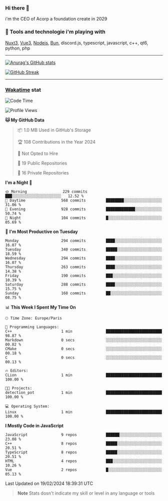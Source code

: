 ### Hi there 👋

i'm the CEO of Acorp a foundation create in 2029  

### 🧰 Tools and technologie i'm playing with

[Nuxt3](https://nuxt.com), [Vue3](https://vuejs.org/), [Nodejs](https://nodejs.org), [Bun](https://bun.sh/), discord.js, typescript, javascript, c++, qt6, python, php

---

[![Anurag's GitHub stats](https://github-readme-stats.vercel.app/api?username=ackimixs&show_icons=true&theme=github_dark&count_private=true)](https://www.ackimixs.xyz)

[![GitHub Streak](https://github-readme-streak-stats.herokuapp.com?user=Ackimixs&theme=github-dark-blue&date_format=j%20M%5B%20Y%5D&mode=weekly)](https://git.io/streak-stats)

---
 
 ### [Wakatime](https://wakatime.com/) stat

<!--START_SECTION:waka-->
![Code Time](http://img.shields.io/badge/Code%20Time-942%20hrs%2041%20mins-blue)

![Profile Views](http://img.shields.io/badge/Profile%20Views-0-blue)

**🐱 My GitHub Data** 

> 📦 1.0 MB Used in GitHub's Storage 
 > 
> 🏆 108 Contributions in the Year 2024
 > 
> 🚫 Not Opted to Hire
 > 
> 📜 19 Public Repositories 
 > 
> 🔑 16 Private Repositories 
 > 
**I'm a Night 🦉** 

```text
🌞 Morning                229 commits         ███░░░░░░░░░░░░░░░░░░░░░░   12.52 % 
🌆 Daytime                568 commits         ████████░░░░░░░░░░░░░░░░░   31.06 % 
🌃 Evening                928 commits         █████████████░░░░░░░░░░░░   50.74 % 
🌙 Night                  104 commits         █░░░░░░░░░░░░░░░░░░░░░░░░   05.69 % 
```
📅 **I'm Most Productive on Tuesday** 

```text
Monday                   294 commits         ████░░░░░░░░░░░░░░░░░░░░░   16.07 % 
Tuesday                  340 commits         █████░░░░░░░░░░░░░░░░░░░░   18.59 % 
Wednesday                294 commits         ████░░░░░░░░░░░░░░░░░░░░░   16.07 % 
Thursday                 263 commits         ████░░░░░░░░░░░░░░░░░░░░░   14.38 % 
Friday                   190 commits         ███░░░░░░░░░░░░░░░░░░░░░░   10.39 % 
Saturday                 288 commits         ████░░░░░░░░░░░░░░░░░░░░░   15.75 % 
Sunday                   160 commits         ██░░░░░░░░░░░░░░░░░░░░░░░   08.75 % 
```


📊 **This Week I Spent My Time On** 

```text
🕑︎ Time Zone: Europe/Paris

💬 Programming Languages: 
C++                      1 min               █████████████████████████   98.87 % 
Markdown                 0 secs              ░░░░░░░░░░░░░░░░░░░░░░░░░   00.82 % 
CMake                    0 secs              ░░░░░░░░░░░░░░░░░░░░░░░░░   00.18 % 
C                        0 secs              ░░░░░░░░░░░░░░░░░░░░░░░░░   00.13 % 

🔥 Editors: 
CLion                    1 min               █████████████████████████   100.00 % 

🐱‍💻 Projects: 
detection_pot            1 min               █████████████████████████   100.00 % 

💻 Operating System: 
Linux                    1 min               █████████████████████████   100.00 % 
```

**I Mostly Code in JavaScript** 

```text
JavaScript               9 repos             ██████░░░░░░░░░░░░░░░░░░░   23.08 % 
C++                      8 repos             █████░░░░░░░░░░░░░░░░░░░░   20.51 % 
TypeScript               8 repos             █████░░░░░░░░░░░░░░░░░░░░   20.51 % 
HTML                     4 repos             ███░░░░░░░░░░░░░░░░░░░░░░   10.26 % 
Vue                      2 repos             █░░░░░░░░░░░░░░░░░░░░░░░░   05.13 % 
```




 Last Updated on 19/02/2024 18:39:31 UTC
<!--END_SECTION:waka-->

> **Note**
> Stats dosn't indicate my skill or level in any language or tools
